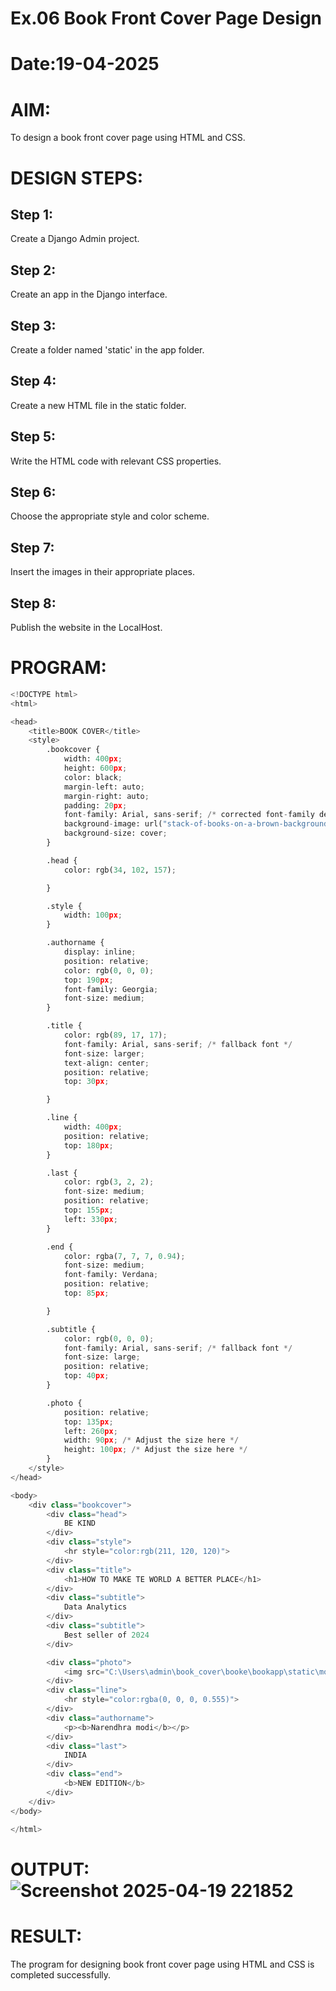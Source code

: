 # Ex.06 Book Front Cover Page Design
# Date:19-04-2025
# AIM:
To design a book front cover page using HTML and CSS.

# DESIGN STEPS:
## Step 1:
Create a Django Admin project.

## Step 2:
Create an app in the Django interface.

## Step 3:
Create a folder named 'static' in the app folder.

## Step 4:
Create a new HTML file in the static folder.

## Step 5:
Write the HTML code with relevant CSS properties.

## Step 6:
Choose the appropriate style and color scheme.

## Step 7:
Insert the images in their appropriate places.

## Step 8:
Publish the website in the LocalHost.

# PROGRAM:
```python
<!DOCTYPE html>
<html>

<head>
    <title>BOOK COVER</title>
    <style>
        .bookcover {
            width: 400px;
            height: 600px;
            color: black;
            margin-left: auto;
            margin-right: auto;
            padding: 20px;
            font-family: Arial, sans-serif; /* corrected font-family declaration */
            background-image: url("stack-of-books-on-a-brown-background-concept-for-world-book-day-photo.jpg");
            background-size: cover;
        }

        .head {
            color: rgb(34, 102, 157);

        }

        .style {
            width: 100px;
        }

        .authorname {
            display: inline;
            position: relative;
            color: rgb(0, 0, 0);
            top: 190px;
            font-family: Georgia;
            font-size: medium;
        }

        .title {
            color: rgb(89, 17, 17);
            font-family: Arial, sans-serif; /* fallback font */
            font-size: larger;
            text-align: center;
            position: relative;
            top: 30px;

        }

        .line {
            width: 400px;
            position: relative;
            top: 180px;
        }

        .last {
            color: rgb(3, 2, 2);
            font-size: medium;
            position: relative;
            top: 155px;
            left: 330px;
        }

        .end {
            color: rgba(7, 7, 7, 0.94);
            font-size: medium;
            font-family: Verdana;
            position: relative;
            top: 85px;

        }

        .subtitle {
            color: rgb(0, 0, 0);
            font-family: Arial, sans-serif; /* fallback font */
            font-size: large;
            position: relative;
            top: 40px;
        }

        .photo {
            position: relative;
            top: 135px;
            left: 260px;
            width: 90px; /* Adjust the size here */
            height: 100px; /* Adjust the size here */
        }
    </style>
</head>

<body>
    <div class="bookcover">
        <div class="head">
            BE KIND
        </div>
        <div class="style">
            <hr style="color:rgb(211, 120, 120)">
        </div>
        <div class="title">
            <h1>HOW TO MAKE TE WORLD A BETTER PLACE</h1>
        </div>
        <div class="subtitle">
            Data Analytics
        </div>
        <div class="subtitle">
            Best seller of 2024
        </div>

        <div class="photo">
            <img src="C:\Users\admin\book_cover\booke\bookapp\static\modi-1.webp" width="120" height="130">
        </div>
        <div class="line">
            <hr style="color:rgba(0, 0, 0, 0.555)">
        </div>
        <div class="authorname">
            <p><b>Narendhra modi</b></p>
        </div>
        <div class="last">
            INDIA
        </div>
        <div class="end">
            <b>NEW EDITION</b>
        </div>
    </div>
</body>

</html>
```
# OUTPUT:![Screenshot 2025-04-19 221852](https://github.com/user-attachments/assets/6d45c412-d090-4053-bdd5-62d588910cc0)

# RESULT:
The program for designing book front cover page using HTML and CSS is completed successfully.
